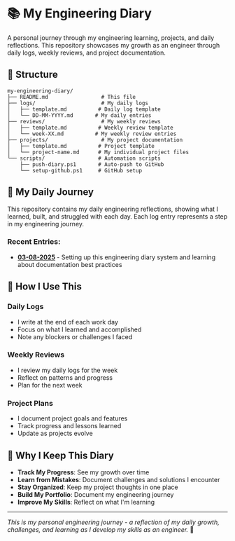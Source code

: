 # 📚 My Engineering Diary

A personal journey through my engineering learning, projects, and daily reflections. This repository showcases my growth as an engineer through daily logs, weekly reviews, and project documentation.

## 📁 Structure

```
my-engineering-diary/
├── README.md                 # This file
├── logs/                     # My daily logs
│   ├── template.md          # Daily log template
│   └── DD-MM-YYYY.md       # My daily entries
├── reviews/                  # My weekly reviews
│   ├── template.md          # Weekly review template
│   └── week-XX.md          # My weekly review entries
├── projects/                 # My project documentation
│   ├── template.md          # Project template
│   └── project-name.md      # My individual project files
└── scripts/                 # Automation scripts
    ├── push-diary.ps1       # Auto-push to GitHub
    └── setup-github.ps1     # GitHub setup
```

## 📝 My Daily Journey

This repository contains my daily engineering reflections, showing what I learned, built, and struggled with each day. Each log entry represents a step in my engineering journey.

### Recent Entries:
- **[03-08-2025](logs/03-08-2025.md)** - Setting up this engineering diary system and learning about documentation best practices

## 📝 How I Use This

### Daily Logs
- I write at the end of each work day
- Focus on what I learned and accomplished
- Note any blockers or challenges I faced

### Weekly Reviews
- I review my daily logs for the week
- Reflect on patterns and progress
- Plan for the next week

### Project Plans
- I document project goals and features
- Track progress and lessons learned
- Update as projects evolve

## 🎯 Why I Keep This Diary

- **Track My Progress**: See my growth over time
- **Learn from Mistakes**: Document challenges and solutions I encounter
- **Stay Organized**: Keep my project thoughts in one place
- **Build My Portfolio**: Document my engineering journey
- **Improve My Skills**: Reflect on what I'm learning

---

*This is my personal engineering journey - a reflection of my daily growth, challenges, and learning as I develop my skills as an engineer.* 🚀 
